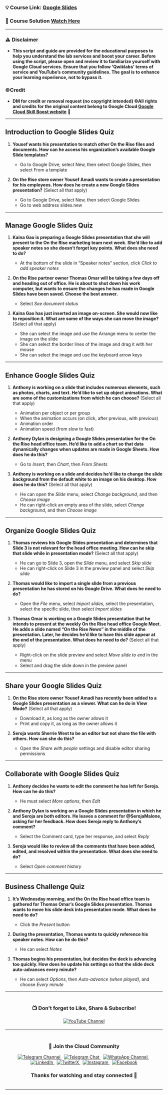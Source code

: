 
### 💡 Course Link: [Google Slides](https://www.cloudskillsboost.google/course_templates/197)

### 🚀 Course Solution [Watch Here](https://youtu.be/itdlH1qHTyA)

---

### ⚠️ Disclaimer
- **This script and guide are provided for  the educational purposes to help you understand the lab services and boost your career. Before using the script, please open and review it to familiarize yourself with Google Cloud services. Ensure that you follow 'Qwiklabs' terms of service and YouTube’s community guidelines. The goal is to enhance your learning experience, not to bypass it.**

### ©Credit
- **DM for credit or removal request (no copyright intended) ©All rights and credits for the original content belong to Google Cloud [Google Cloud Skill Boost website](https://www.cloudskillsboost.google/)** 🙏

---


## **Introduction to Google Slides Quiz**

1. **Yousef wants his presentation to match other On the Rise files and documents. How can he access his organization’s available Google Slide templates?**  
   - Go to Google Drive, select New, then select Google Slides, then select From a template

2. **On the Rise store owner Yousef Amadi wants to create a presentation for his employees. How does he create a new Google Slides presentation?** (Select all that apply)  
   - Go to Google Drive, select New, then select Google Slides  
   - Go to web address slides.new

---

## **Manage Google Slides Quiz**

1. **Kaina Gao is preparing a Google Slides presentation that she will present to the On the Rise marketing team next week. She’d like to add speaker notes so she doesn’t forget key points. What does she need to do?**  
   - At the bottom of the slide in “Speaker notes” section, click *Click to add speaker notes*

2. **On the Rise partner owner Thomas Omar will be taking a few days off and heading out of office. He is about to shut down his work computer, but wants to ensure the changes he has made in Google Slides have been saved. Choose the best answer.**  
   - Select *See document status*

3. **Kaina Gao has just inserted an image on-screen. She would now like to reposition it. What are some of the ways she can move the image?** (Select all that apply)  
   - She can select the image and use the Arrange menu to center the image on the slide  
   - She can select the border lines of the image and drag it with her mouse  
   - She can select the image and use the keyboard arrow keys

---

## **Enhance Google Slides Quiz**

1. **Anthony is working on a slide that includes numerous elements, such as photos, charts, and text. He’d like to set up object animations. What are some of the customizations from which he can choose?** (Select all that apply)  
   - Animation per object or per group  
   - When the animation occurs (on click, after previous, with previous)  
   - Animation order  
   - Animation speed (from slow to fast)

2. **Anthony Dylan is designing a Google Slides presentation for the On the Rise head office team. He’d like to add a chart so that data dynamically changes when updates are made in Google Sheets. How does he do this?**  
   - Go to *Insert*, then *Chart*, then *From Sheets*

3. **Anthony is working on a slide and decides he’d like to change the slide background from the default white to an image on his desktop. How does he do this?** (Select all that apply)  
   - He can open the *Slide* menu, select *Change background*, and then *Choose image*  
   - He can right-click an empty area of the slide, select *Change background*, and then *Choose image*

---

## **Organize Google Slides Quiz**

1. **Thomas reviews his Google Slides presentation and determines that Slide 3 is not relevant for the head office meeting. How can he skip that slide while in presentation mode?** (Select all that apply)  
   - He can go to Slide 3, open the *Slide* menu, and select *Skip slide*  
   - He can right-click on Slide 3 in the preview panel and select *Skip slide*

2. **Thomas would like to import a single slide from a previous presentation he has stored on his Google Drive. What does he need to do?**  
   - Open the *File* menu, select *Import slides*, select the presentation, select the specific slide, then select *Import slides*

3. **Thomas Omar is working on a Google Slides presentation that he intends to present at the weekly On the Rise head office Google Meet. He adds a slide named “On the Rise News” in the middle of the presentation. Later, he decides he’d like to have this slide appear at the end of the presentation. What does he need to do?** (Select all that apply)  
   - Right-click on the slide preview and select *Move slide to end* in the menu  
   - Select and drag the slide down in the preview panel

---

## **Share your Google Slides Quiz**

1. **On the Rise store owner Yousef Amadi has recently been added to a Google Slides presentation as a viewer. What can he do in View Mode?** (Select all that apply)  
   - Download it, as long as the owner allows it  
   - Print and copy it, as long as the owner allows it

2. **Seroja wants Sherrie West to be an editor but not share the file with others. How can she do this?**  
   - Open the *Share with people* settings and disable editor sharing permissions

---

## **Collaborate with Google Slides Quiz**

1. **Anthony decides he wants to edit the comment he has left for Seroja. How can he do this?**  
   - He must select *More options*, then *Edit*

2. **Anthony Dylan is working on a Google Slides presentation in which he and Seroja are both editors. He leaves a comment for @SerojaMalone, asking for her feedback. How does Seroja reply to Anthony’s comment?**  
   - Select the Comment card, type her response, and select *Reply*

3. **Seroja would like to review all the comments that have been added, edited, and resolved within the presentation. What does she need to do?**  
   - Select *Open comment history*

---

## **Business Challenge Quiz**

1. **It’s Wednesday morning, and the On the Rise head office team is gathered for Thomas Omar’s Google Slides presentation. Thomas wants to move his slide deck into presentation mode. What does he need to do?**  
   - Click the *Present* button

2. **During the presentation, Thomas wants to quickly reference his speaker notes. How can he do this?**  
   - He can select *Notes*

3. **Thomas begins his presentation, but decides the deck is advancing too quickly. How does he update his settings so that the slide deck auto-advances every minute?**  
   - He can select *Options*, then *Auto-advance (when played)*, and choose *Every minute*

---


<div align="center" style="padding: 5px;">
  <h3>📺 Don't forget to Like, Share & Subscribe!</h3>

  <a href="https://www.youtube.com/@techcps">
    <img src="https://img.shields.io/badge/YouTube-TechCPS-FF0000?style=for-the-badge&logo=youtube&logoColor=white" alt="YouTube Channel">
  </a>
</div>

---

<div align="center" style="padding: 5px;">
  <h3>📱 Join the Cloud Community</h3>

  <a href="https://t.me/Techcps">
    <img src="https://img.shields.io/badge/Telegram_Channel-0088cc?style=for-the-badge&logo=telegram&logoColor=white" alt="Telegram Channel">
  </a>
  &nbsp;
  <a href="https://t.me/Techcpschat">
    <img src="https://img.shields.io/badge/Telegram_Chat-0088cc?style=for-the-badge&logo=telegram&logoColor=white" alt="Telegram Chat">
  </a>
  &nbsp;
  <a href="https://whatsapp.com/channel/0029Va9nne147XeIFkXYv71A">
    <img src="https://img.shields.io/badge/WhatsApp_Channel-25D366?style=for-the-badge&logo=whatsapp&logoColor=white" alt="WhatsApp Channel">
  </a>
  &nbsp;
  <a href="https://www.linkedin.com/company/techcps/">
    <img src="https://img.shields.io/badge/LinkedIn-TechCPS-0077B5?style=for-the-badge&logo=linkedin&logoColor=white" alt="LinkedIn">
  </a>
  &nbsp;
  <a href="https://twitter.com/Techcps_/">
    <img src="https://img.shields.io/badge/TwitterX-TechCPS-000000?style=for-the-badge&logo=x&logoColor=white" alt="TwitterX">
  </a>
  &nbsp;
  <a href="https://instagram.com/techcps/">
    <img src="https://img.shields.io/badge/Instagram-TechCPS-E4405F?style=for-the-badge&logo=instagram&logoColor=white" alt="Instagram">
  </a>
  &nbsp;
  <a href="https://facebook.com/techcps/">
    <img src="https://img.shields.io/badge/Facebook-TechCPS-1877F2?style=for-the-badge&logo=facebook&logoColor=white" alt="Facebook">
  </a>

  <h3>Thanks for watching and stay connected 🙂</h3>
</div>

---
